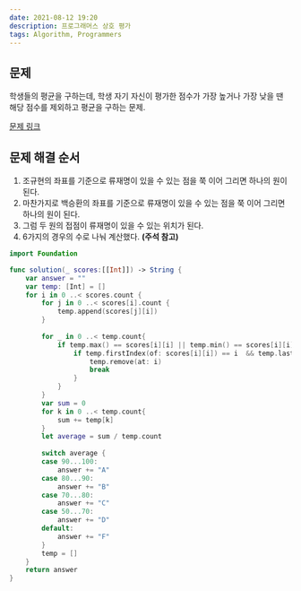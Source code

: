 ```yaml
---
date: 2021-08-12 19:20
description: 프로그래머스 상호 평가
tags: Algorithm, Programmers
---
```


## 문제

학생들의 평균을 구하는데, 학생 자기 자신이 평가한 점수가 가장 높거나 가장 낮을 땐 해당 점수를 제외하고 평균을 구하는 문제.

[문제 링크](https://programmers.co.kr/learn/courses/30/lessons/83201)

## 문제 해결 순서
1. 조규현의 좌표를 기준으로 류재명이 있을 수 있는 점을 쭉 이어 그리면 하나의 원이 된다.
2. 마찬가지로 백승환의 좌표를 기준으로 류재명이 있을 수 있는 점을 쭉 이어 그리면 하나의 원이 된다.
3. 그럼 두 원의 접점이 류재명이 있을 수 있는 위치가 된다.
4. 6가지의 경우의 수로 나눠 계산했다. <b>(주석 참고)</b>

```swift
import Foundation

func solution(_ scores:[[Int]]) -> String {
    var answer = ""
    var temp: [Int] = []
    for i in 0 ..< scores.count {
        for j in 0 ..< scores[i].count {
            temp.append(scores[j][i])
        }
        
        for _ in 0 ..< temp.count{
            if temp.max() == scores[i][i] || temp.min() == scores[i][i] {
                if temp.firstIndex(of: scores[i][i]) == i  && temp.lastIndex(of: scores[i][i]) == i{
                    temp.remove(at: i)
                    break
                }
            }
        }
        var sum = 0
        for k in 0 ..< temp.count{
            sum += temp[k]
        }
        let average = sum / temp.count
        
        switch average {
        case 90...100:
            answer += "A"
        case 80...90:
            answer += "B"
        case 70...80:
            answer += "C"
        case 50...70:
            answer += "D"
        default:
            answer += "F"
        }
        temp = []
    }
    return answer
}
```
